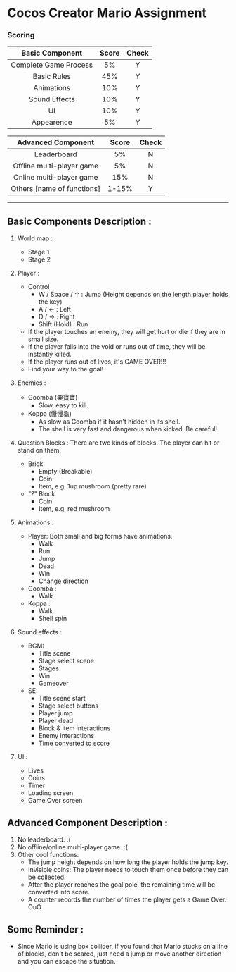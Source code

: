 # Cocos Creator Mario Assignment

### Scoring

|**Basic Component**|**Score**|**Check**|
|:-:|:-:|:-:|
|Complete Game Process|5%|Y|
|Basic Rules|45%|Y|
|Animations|10%|Y|
|Sound Effects|10%|Y|
|UI|10%|Y|
|Appearence|5%|Y|

|**Advanced Component**|**Score**|**Check**|
|:-:|:-:|:-:|
|Leaderboard|5%|N|
|Offline multi-player game|5%|N|
|Online multi-player game|15%|N|
|Others [name of functions]|1-15%|Y|

---

## Basic Components Description : 
1. World map : 
    * Stage 1
    * Stage 2

2. Player : 
    * Control
        * W / Space / ↑ : Jump (Height depends on the length player holds the key)
        * A / ← : Left
        * D / → : Right
        * Shift (Hold) : Run
    * If the player touches an enemy, they will get hurt or die if they are in small size.
    * If the player falls into the void or runs out of time, they will be instantly killed.
    * If the player runs out of lives, it's GAME OVER!!! 
    * Find your way to the goal!
3. Enemies : 
    * Goomba (栗寶寶)
        * Slow, easy to kill.
    * Koppa (慢慢龜)
        * As slow as Goomba if it hasn't hidden in its shell.
        * The shell is very fast and dangerous when kicked. Be careful!
4. Question Blocks : There are two kinds of blocks. The player can hit or stand on them.
    * Brick
        * Empty (Breakable)
        * Coin
        * Item, e.g. 1up mushroom (pretty rare)
    * "?" Block
        * Coin
        * Item, e.g. red mushroom
5. Animations : 
    * Player: Both small and big forms have animations.
        * Walk
        * Run
        * Jump
        * Dead
        * Win
        * Change direction
    * Goomba : 
        * Walk
    * Koppa : 
        * Walk
        * Shell spin
6. Sound effects : 
    * BGM: 
        * Title scene
        * Stage select scene
        * Stages
        * Win
        * Gameover
    * SE: 
        * Title scene start
        * Stage select buttons
        * Player jump
        * Player dead
        * Block & item interactions
        * Enemy interactions
        * Time converted to score
7. UI : 
    * Lives
    * Coins
    * Timer
    * Loading screen 
    * Game Over screen

## Advanced Component Description : 
1. No leaderboard. :(
2. No offline/online multi-player game. :(
3. Other cool functions:
    * The jump height depends on how long the player holds the jump key.
    * Invisible coins: The player needs to touch them once before they can be collected.
    * After the player reaches the goal pole, the remaining time will be converted into score.
    * A counter records the number of times the player gets a Game Over. OuO

## Some Reminder :
* Since Mario is using box collider, if you found that Mario stucks on a line of blocks, don't be scared, just need a jump or move another direction and you can escape the situation.
